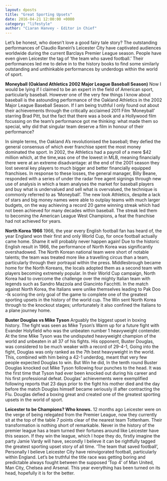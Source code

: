 ```yaml
---
layout: dposts
title: "Great Sporting Upsets"
date: 2016-04-21 12:00:00 +0000
category: "lifestyle"
author: "Ciaran Hanvey - Editor in Chief"
---
```

Let’s be honest, who doesn’t love a good fairy tale story? The outstanding performances of Claudio Raneiri’s Leicester City have captivated audiences worldwide during the current Barclays Premier League season. People have even given Leicester the tag of ‘the team who saved football.’ Their performances led me to delve in to the history books to find some similarly outstanding and unthinkable performances by underdogs within the world of sport.
 
**Moneyball (Oakland Athletics 2002 Major League Baseball Season)** Now I would be lying if I claimed to be an expert in the field of American sport, particularly baseball. However one of the very few things I know about baseball is the astounding performance of the Oakland Athletics in the 2002 Major League Baseball Season. If I am being truthful I only found out about their achievements through the critically acclaimed 2011 Film ‘Moneyball’ starring Brad Pitt, but the fact that there was a book and a Hollywood film focussing on the team’s performance got me thinking: what made them so special, why did that singular team deserve a film in honour of their performance?

In simple terms, the Oakland A’s revolutionised the baseball; they defied the general consensus of which ever franchise spent the most money dominated the sport. In 2002, the Athletics had a payroll of a mere $42 million which, at the time,was one of the lowest in MLB, meaning financially there were at an extreme disadvantage: at the end of the 2001 season they lost several key players to much bigger and better financially equipped franchises. In response to these losses, the general manager, Billy Beane, responded with a series of under the radar free agent signings through new use of analysis in which a team analyses the market for baseball players and buy what is undervalued and sell what is overvalued, the technique is commonly referred to as ‘Moneyball’. The new look Athletics, despite a lack of stars and big money names were able to outplay teams with much larger budgets, on the way achieving a record 20 game winning streak which had not been achieved for many decades within baseball. The streak led them to becoming the American League West Champions, a feat the franchise had not achieved for years. 

**North Korea 1966** 1966, the year every English football fan has heard of, the year England won their first and only World Cup, for once football actually came home. Shame it will probably never happen again! Due to the historic English result in 1966, the performance of North Korea was significantly overshadowed. The North Korean national team were short of notable talents; the team was treated more like a travelling circus than a team, particularly through their portrayal within the press. Middlesbrough became home for the North Koreans, the locals adopted them as a second team with players becoming extremely popular. In their World Cup campaign, North Korea had to overcome the challenge over the mighty Italian team with legends such as Sandro Mazzola and Giancinto Facchtti. In the match against North Korea, the Italians were unlike themselves leading to Pak Doo -Ik scoring the only goal of the game to complete one of the greatest sporting upsets in the history of the world cup. The Win sent North Korea through to the knockout stages; unfortunately it also confined the Italians to a plane journey home.

**Buster Douglas vs Mike Tyson** Arguably the biggest upset in boxing history. The fight was seen as Mike Tyson’s Warm up for a future fight with Evander Holyfield who was the unbeaten number 1 heavyweight contender. At the time Mike Tyson was the undisputed heavyweight champion of the world and unbeaten in all 37 of his fights. His opponent, Buster Douglas, was considered to be much weaker with a record of 29-4-1, Going into the fight, Douglas was only ranked as the 7th best heavyweight in the world. This, combined with him being a 42-1 underdog, meant that very few people expected Douglas to win. But Win he did, In the tenth round Buster Douglas knocked out Mike Tyson following four punches to the head. It was the first time that Tyson had ever been knocked out during his career and his first professional defeat. Douglas’ achievements were exemplified following reports that 23 days prior to the fight his mother died and the day before the match Douglas himself became seriously ill after contracting the Flu. Douglas defied a boxing great and created one of the greatest sporting upsets in the world of sport.

**Leicester to be Champions? Who knows.** 12 months ago Leicester were on the verge of being relegated from the Premier League, now they currently sit at the top of the table 7 points clear of the nearest team Tottenham. Their transformation is nothing short of remarkable. Never in the history of the premier league has a team turned their fortunes around like Leicester have this season. If they win the league, which I hope they do, firstly imagine the party Jamie Vardy will have, secondly I believe it can be rightfully tagged the greatest sporting upset story of all time. ‘The team that saved football’, Personally I believe Leicester City have reinvigorated  football, particularly within England. Let’s be truthful the title race was getting boring and predictable always fought between the supposed ‘Top 4’ of Man United, Man City, Chelsea and Arsenal. This year everything has been turned on its head, hopefully it is for the better.
